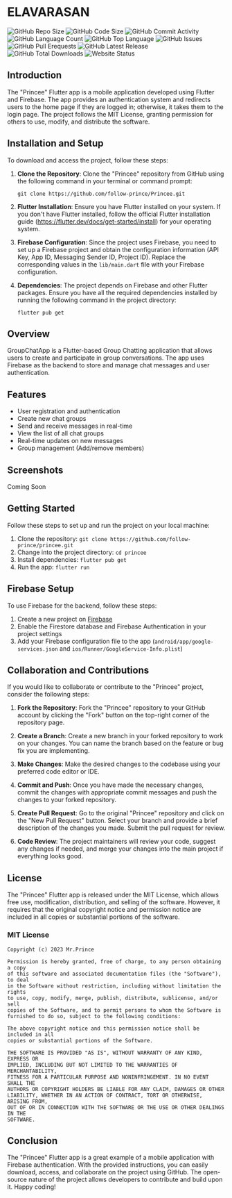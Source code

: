 # ELAVARASAN

![GitHub Repo Size](https://img.shields.io/github/repo-size/follow-prince/princee?color=d62936&label=Repo%20Size&style=flat-square)
![GitHub Code Size](https://img.shields.io/github/languages/code-size/follow-prince/princee?color=e6a400&label=Code%20Size&style=flat-square)
![GitHub Commit Activity](https://img.shields.io/github/commit-activity/m/follow-prince/princee?color=138a3d&label=Commit%20Activity&style=flat-square)
![GitHub Language Count](https://img.shields.io/github/languages/count/follow-prince/princee?color=1f77b4&label=Total%20Languages&style=flat-square)
![GitHub Top Language](https://img.shields.io/github/languages/top/follow-prince/princee?color=7f0c7f&style=flat-square)
![GitHub Issues](https://img.shields.io/github/issues/follow-prince/princee?color=098f76&label=GitHub%20Issues&style=flat-square)
![GitHub Pull Erequests](https://img.shields.io/github/issues-pr/follow-prince/princee?color=2c324f&label=GitHub%20Pull%20Requests&style=flat-square)
![GitHub Latest Release](https://img.shields.io/github/v/release/follow-prince/princee?color=f5426f&label=Latest%20Release&style=flat-square)
![GitHub Total Downloads](https://img.shields.io/github/downloads/follow-prince/princee/total?color=4a2600&label=Total%20Downloads&style=flat-square)
![Website Status](https://img.shields.io/website?down_message=Down%20%26%20Offline&label=Website%20Status&up_message=Up%20%26%20Online&url=https%3A%2F%2Fprince-dev.vercel.app)






## Introduction
The "Princee" Flutter app is a mobile application developed using Flutter and Firebase. The app provides an authentication system and redirects users to the home page if they are logged in; otherwise, it takes them to the login page. The project follows the MIT License, granting permission for others to use, modify, and distribute the software.

## Installation and Setup
To download and access the project, follow these steps:

1. **Clone the Repository**: Clone the "Princee" repository from GitHub using the following command in your terminal or command prompt:
   
   ```
   git clone https://github.com/follow-prince/Princee.git
   ```


2. **Flutter Installation**: Ensure you have Flutter installed on your system. If you don't have Flutter installed, follow the official Flutter installation guide (https://flutter.dev/docs/get-started/install) for your operating system.

3. **Firebase Configuration**: Since the project uses Firebase, you need to set up a Firebase project and obtain the configuration information (API Key, App ID, Messaging Sender ID, Project ID). Replace the corresponding values in the `lib/main.dart` file with your Firebase configuration.

4. **Dependencies**: The project depends on Firebase and other Flutter packages. Ensure you have all the required dependencies installed by running the following command in the project directory:

   ```
   flutter pub get
   ```


## Overview

GroupChatApp is a Flutter-based Group Chatting application that allows users to create and participate in group conversations. The app uses Firebase as the backend to store and manage chat messages and user authentication.

## Features

- User registration and authentication
- Create new chat groups
- Send and receive messages in real-time
- View the list of all chat groups
- Real-time updates on new messages
- Group management (Add/remove members)

## Screenshots
Coming Soon
<!-- ![Screenshot 1](screenshots/screenshot_1.png) -->


## Getting Started

Follow these steps to set up and run the project on your local machine:

1. Clone the repository: `git clone https://github.com/follow-prince/princee.git`
2. Change into the project directory: `cd princee`
3. Install dependencies: `flutter pub get`
4. Run the app: `flutter run`

## Firebase Setup

To use Firebase for the backend, follow these steps:

1. Create a new project on [Firebase](https://firebase.google.com/)
2. Enable the Firestore database and Firebase Authentication in your project settings
3. Add your Firebase configuration file to the app (`android/app/google-services.json` and `ios/Runner/GoogleService-Info.plist`)




## Collaboration and Contributions
If you would like to collaborate or contribute to the "Princee" project, consider the following steps:

1. **Fork the Repository**: Fork the "Princee" repository to your GitHub account by clicking the "Fork" button on the top-right corner of the repository page.

2. **Create a Branch**: Create a new branch in your forked repository to work on your changes. You can name the branch based on the feature or bug fix you are implementing.

3. **Make Changes**: Make the desired changes to the codebase using your preferred code editor or IDE.

4. **Commit and Push**: Once you have made the necessary changes, commit the changes with appropriate commit messages and push the changes to your forked repository.

5. **Create Pull Request**: Go to the original "Princee" repository and click on the "New Pull Request" button. Select your branch and provide a brief description of the changes you made. Submit the pull request for review.

6. **Code Review**: The project maintainers will review your code, suggest any changes if needed, and merge your changes into the main project if everything looks good.

## License
The "Princee" Flutter app is released under the MIT License, which allows free use, modification, distribution, and selling of the software. However, it requires that the original copyright notice and permission notice are included in all copies or substantial portions of the software.

### MIT License

```
Copyright (c) 2023 Mr.Prince

Permission is hereby granted, free of charge, to any person obtaining a copy
of this software and associated documentation files (the "Software"), to deal
in the Software without restriction, including without limitation the rights
to use, copy, modify, merge, publish, distribute, sublicense, and/or sell
copies of the Software, and to permit persons to whom the Software is
furnished to do so, subject to the following conditions:

The above copyright notice and this permission notice shall be included in all
copies or substantial portions of the Software.

THE SOFTWARE IS PROVIDED "AS IS", WITHOUT WARRANTY OF ANY KIND, EXPRESS OR
IMPLIED, INCLUDING BUT NOT LIMITED TO THE WARRANTIES OF MERCHANTABILITY,
FITNESS FOR A PARTICULAR PURPOSE AND NONINFRINGEMENT. IN NO EVENT SHALL THE
AUTHORS OR COPYRIGHT HOLDERS BE LIABLE FOR ANY CLAIM, DAMAGES OR OTHER
LIABILITY, WHETHER IN AN ACTION OF CONTRACT, TORT OR OTHERWISE, ARISING FROM,
OUT OF OR IN CONNECTION WITH THE SOFTWARE OR THE USE OR OTHER DEALINGS IN THE
SOFTWARE.
```

## Conclusion
The "Princee" Flutter app is a great example of a mobile application with Firebase authentication. With the provided instructions, you can easily download, access, and collaborate on the project using GitHub. The open-source nature of the project allows developers to contribute and build upon it. Happy coding!